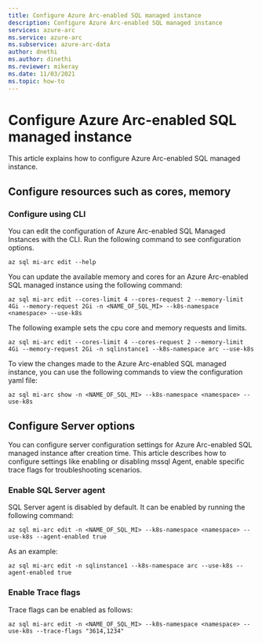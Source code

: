 ```yaml
---
title: Configure Azure Arc-enabled SQL managed instance
description: Configure Azure Arc-enabled SQL managed instance
services: azure-arc
ms.service: azure-arc
ms.subservice: azure-arc-data
author: dnethi
ms.author: dinethi
ms.reviewer: mikeray
ms.date: 11/03/2021
ms.topic: how-to
---
```


# Configure Azure Arc-enabled SQL managed instance

This article explains how to configure Azure Arc-enabled SQL managed instance.


## Configure resources such as cores, memory


### Configure using CLI

You can edit the configuration of Azure Arc-enabled SQL Managed Instances with the CLI. Run the following command to see configuration options. 

```azurecli
az sql mi-arc edit --help
```

You can update the available memory and cores for an Azure Arc-enabled SQL managed instance using the following command:

```azurecli
az sql mi-arc edit --cores-limit 4 --cores-request 2 --memory-limit 4Gi --memory-request 2Gi -n <NAME_OF_SQL_MI> --k8s-namespace <namespace> --use-k8s
```

The following example sets the cpu core and memory requests and limits.

```azurecli
az sql mi-arc edit --cores-limit 4 --cores-request 2 --memory-limit 4Gi --memory-request 2Gi -n sqlinstance1 --k8s-namespace arc --use-k8s
```

To view the changes made to the Azure Arc-enabled SQL managed instance, you can use the following commands to view the configuration yaml file:

```azurecli
az sql mi-arc show -n <NAME_OF_SQL_MI> --k8s-namespace <namespace> --use-k8s
```

## Configure Server options

You can configure server configuration settings for Azure Arc-enabled SQL managed instance after creation time. This article describes how to configure settings like enabling or disabling mssql Agent, enable specific trace flags for troubleshooting scenarios.


### Enable SQL Server agent

SQL Server agent is disabled by default. It can be enabled by running the following command:

```azurecli
az sql mi-arc edit -n <NAME_OF_SQL_MI> --k8s-namespace <namespace> --use-k8s --agent-enabled true
```
As an example:
```azurecli
az sql mi-arc edit -n sqlinstance1 --k8s-namespace arc --use-k8s --agent-enabled true
```

### Enable Trace flags

Trace flags can be enabled as follows:
```azurecli
az sql mi-arc edit -n <NAME_OF_SQL_MI> --k8s-namespace <namespace> --use-k8s --trace-flags "3614,1234" 
```

